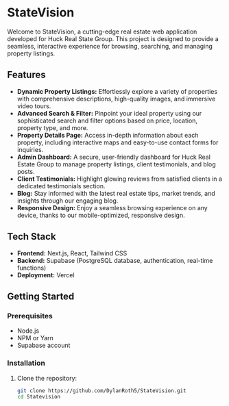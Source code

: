 # StateVision

Welcome to StateVision, a cutting-edge real estate web application developed for Huck Real State Group. This project is designed to provide a seamless, interactive experience for browsing, searching, and managing property listings.

## Features

- **Dynamic Property Listings:** Effortlessly explore a variety of properties with comprehensive descriptions, high-quality images, and immersive video tours.
- **Advanced Search & Filter:** Pinpoint your ideal property using our sophisticated search and filter options based on price, location, property type, and more.
- **Property Details Page:** Access in-depth information about each property, including interactive maps and easy-to-use contact forms for inquiries.
- **Admin Dashboard:** A secure, user-friendly dashboard for Huck Real Estate Group to manage property listings, client testimonials, and blog posts.
- **Client Testimonials:** Highlight glowing reviews from satisfied clients in a dedicated testimonials section.
- **Blog:** Stay informed with the latest real estate tips, market trends, and insights through our engaging blog.
- **Responsive Design:** Enjoy a seamless browsing experience on any device, thanks to our mobile-optimized, responsive design.

## Tech Stack

- **Frontend:** Next.js, React, Tailwind CSS
- **Backend:** Supabase (PostgreSQL database, authentication, real-time functions)
- **Deployment:** Vercel

## Getting Started

### Prerequisites

- Node.js
- NPM or Yarn
- Supabase account

### Installation

1. Clone the repository:
   ```bash
   git clone https://github.com/DylanRoth5/StateVision.git
   cd Statevision
